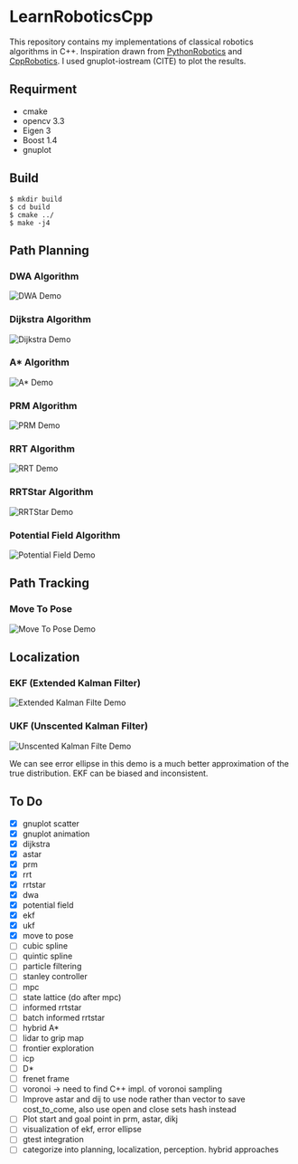 # LearnRoboticsCpp

This repository contains my implementations of classical robotics algorithms in C++. Inspiration drawn from [PythonRobotics](https://github.com/AtsushiSakai/PythonRobotics) and [CppRobotics](https://github.com/onlytailei/CppRobotic). I used gnuplot-iostream (CITE) to plot the results.

## Requirment
- cmake
- opencv 3.3 
- Eigen 3
- Boost 1.4
- gnuplot

## Build
```console
$ mkdir build
$ cd build
$ cmake ../
$ make -j4
```


## Path Planning
### DWA Algorithm
![DWA Demo](https://github.com/CtfChan/LearnRoboticsCppGifs/blob/master/animations/dwa.gif)

### Dijkstra Algorithm
![Dijkstra Demo](https://github.com/CtfChan/LearnRoboticsCppGifs/blob/master/animations/dijkstra.gif)

### A* Algorithm
![A* Demo](https://github.com/CtfChan/LearnRoboticsCppGifs/blob/master/animations/astar.gif)

### PRM Algorithm
![PRM Demo](https://github.com/CtfChan/LearnRoboticsCppGifs/blob/master/animations/prm.gif)

### RRT Algorithm
![RRT Demo](https://github.com/CtfChan/LearnRoboticsCppGifs/blob/master/animations/rrt.gif)

### RRTStar Algorithm
![RRTStar Demo](https://github.com/CtfChan/LearnRoboticsCppGifs/blob/master/animations/rrt_star.gif)

### Potential Field Algorithm
![Potential Field Demo](https://github.com/CtfChan/LearnRoboticsCppGifs/blob/master/animations/potential_field.gif)


## Path Tracking
### Move To Pose
![Move To Pose Demo](https://github.com/CtfChan/LearnRoboticsCppGifs/blob/master/animations/move_to_pose.gif)



## Localization
### EKF (Extended Kalman Filter)
![Extended Kalman Filte Demo](https://github.com/CtfChan/LearnRoboticsCppGifs/blob/master/animations/ekf.gif)


### UKF (Unscented Kalman Filter)
![Unscented Kalman Filte Demo](https://github.com/CtfChan/LearnRoboticsCppGifs/blob/master/animations/ukf.gif)

We can see error ellipse in this demo is a much better approximation of the true distribution. EKF can be biased and inconsistent. 

## To Do
- [X] gnuplot scatter
- [X] gnuplot animation
- [x] dijkstra 
- [x] astar
- [x] prm
- [x] rrt
- [x] rrtstar
- [x] dwa
- [x] potential field
- [x] ekf
- [x] ukf
- [x] move to pose
- [ ] cubic spline
- [ ] quintic spline
- [ ] particle filtering
- [ ] stanley controller
- [ ] mpc
- [ ] state lattice (do after mpc)
- [ ] informed rrtstar
- [ ] batch informed rrtstar
- [ ] hybrid A*
- [ ] lidar to grip map
- [ ] frontier exploration 
- [ ] icp
- [ ] D*
- [ ] frenet frame
- [ ] voronoi -> need to find C++ impl. of voronoi sampling
- [ ] Improve astar and dij to use node rather than vector to save cost_to_come, also use open and close sets hash instead
- [ ] Plot start and goal point in prm, astar, dikj
- [ ] visualization of ekf, error ellipse
- [ ] gtest integration
- [ ] categorize into planning, localization, perception. hybrid approaches